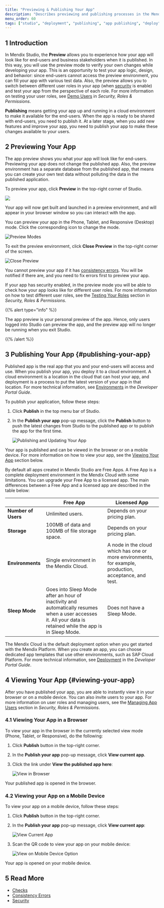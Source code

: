 ```yaml
---
title: "Previewing & Publishing Your App"
description: "Describes previewing and publishing processes in the Mendix Studio."
menu_order: 60
tags: ["studio", "deployment", "publishing", "app publishing", "deploy", "deploying", "publish", "preview"]
---
```


## 1 Introduction

In Mendix Studio, the **Preview** allows you to experience how your app will look like for end-users and business stakeholders when it is published. In this way, you will use the preview mode to verify your own changes while developing your app. This is an opportunity to test your app logic, design, and behavior: since end-users cannot access the preview environment, you can fill your app with various test data. Also, the preview allows you to switch between different user roles in your app (when [security](settings-security) is enable) and test your app from the perspective of each role. For more information on testing your user roles, see [Demo Users](settings-security#demo-users) in *Security, Roles & Permissions*.

**Publishing** means getting your app up and running in a cloud environment to make it available for the end-users. When the app is ready to be shared with end-users, you need to publish it. At a later stage, when you add new features and improve your app, you need to publish your app to make these changes available to your users.  

## 2 Previewing Your App

The app preview shows you what your app will look like for end-users. Previewing your app does not change the published app. Also, the preview environment has a separate database from the published app, that means you can create your own test data without polluting the data in the published application.

To preview your app, click **Preview** in the top-right corner of Studio. 

![](attachments/publishing-app/preview.jpg)

Your app will now get built and launched in a preview environment, and will appear in your browser window so you can interact with the app.

You can preview your app in the Phone, Tablet, and Responsive (Desktop) mode. Click the corresponding icon to change the mode.

![Preview Modes](attachments/publishing-app/preview-modes.jpg)

To exit the preview environment, click **Close Preview** in the top-right corner of the screen.

![Close Preview](attachments/publishing-app/close-preview.jpg)

You cannot preview your app if it has [consistency errors](consistency-errors). You will be notified if there are, and you need to fix errors first to preview your app.

If your app has security enabled, in the preview mode you will be able to check how your app looks like for different user roles. For more information on how to test different user roles, see the [Testing Your Roles](settings-security#testing-your-roles) section in *Security, Roles & Permissions*. 

{{% alert type="info" %}}

The app preview is your personal preview of the app. Hence, only users logged into Studio can preview the app, and the preview app will no longer be running when you exit Studio.  

{{% /alert %}}

## 3 Publishing Your App {#publishing-your-app}

Published app is the real app that you and your end-users will access and use. When you publish your app, you deploy it to a cloud environment. A cloud environment is a location in the cloud that can host your app, and deployment is a process to put the latest version of your app in that location. For more technical information, see [Environments](/developerportal/deploy/environments) in the *Developer Portal Guide*.

To publish your application, follow these steps:

1. Click **Publish** in the top menu bar of Studio. 
2.  In the **Publish your app** pop-up message, click the **Publish** button to push the latest changes from Studio to the published app or to publish the app for the first time. 

    ![Publishing and Updating Your App](attachments/publishing-app/publish-button.jpg)

Your app is published and can be viewed in the browser or on a mobile device. For more information on how to view your app, see the [Viewing Your App](#viewing-your-app) section below.

By default all apps created in Mendix Studio are Free Apps. A Free App is a complete deployment environment in the Mendix Cloud with some limitations. You can upgrade your Free App to a licensed app. The main differences between a Free App and a licensed app are described in the table below: 

|                     | Free App                                                     | Licensed App                                                 |
| ------------------- | ------------------------------------------------------------ | ------------------------------------------------------------ |
| **Number of Users** | Unlimited users.                                             | Depends on your pricing plan.                                |
| **Storage**         | 100MB of data and 100MB of file storage space.               | Depends on your pricing plan.                                |
| **Environments**    | Single environment in the Mendix Cloud.                      | A node in the cloud which has one or more environments, for example, production, acceptance, and test. |
| **Sleep Mode**      | Goes into Sleep Mode after an hour of inactivity and automatically resumes when a user accesses it. All your data is retained while the app is in Sleep Mode. | Does not have a Sleep Mode.                                  |

The Mendix Cloud is the default deployment option when you get started with the Mendix Platform. When you create an app, you can choose dedicated app templates that use other environments, such as SAP Cloud Platform. For more technical information, see [Deployment](/developerportal/deploy) in the *Developer Portal Guide*.

## 4 Viewing Your App {#viewing-your-app}

After you have published your app, you are able to instantly view it in your browser or on a mobile device. You can also invite users to your app. For more information on user roles and managing users, see the [Managing App Users](settings-security#managing-app-users) section in *Security, Roles & Permissions*. 

### 4.1 Viewing Your App in a Browser 

To view your app in the browser in the currently selected view mode (Phone, Tablet, or Responsive), do the following:

1. Click **Publish** button in the top-right corner.
2. In the **Publish your app** pop-up message, click **View current app**.
3. Click the link under **View the published app here**:

    ![View in Browser](attachments/publishing-app/view-in-browser.jpg)

Your published app is opened in the browser.

### 4.2 Viewing your App on a Mobile Device

To view your app on a mobile device, follow these steps:

1.  Click **Publish** button in the top-right corner.

2. In the **Publish your app** pop-up message, click **View current app**:

    ![View Current App](attachments/publishing-app/view-current-app.jpg)

3. Scan the QR code to view your app on your mobile device: 

    ![View on Mobile Device Option](attachments/publishing-app/view-on-mobile.jpg)

Your app is opened on your mobile device.

## 5 Read More

* [Checks](checks)
* [Consistency Errors](consistency-errors)
* [Security](settings-security)
